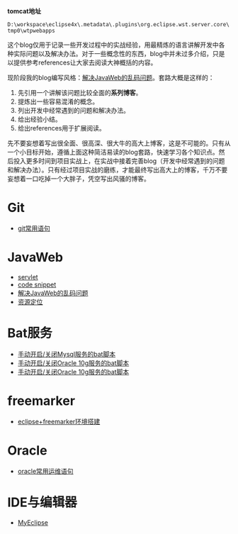 **tomcat地址**

`D:\workspace\eclipse4x\.metadata\.plugins\org.eclipse.wst.server.core\tmp0\wtpwebapps`





这个blog仅用于记录一些开发过程中的实战经验，用最精炼的语言讲解开发中各种实际问题以及解决办法。对于一些概念性的东西，blog中并未过多介绍，只是以提供参考references让大家去阅读大神概括的内容。

现阶段我的blog编写风格：[解决JavaWeb的乱码问题](https://github.com/lynmonade/JavaBlog/blob/master/JavaWeb/%E8%A7%A3%E5%86%B3JavaWeb%E7%9A%84%E4%B9%B1%E7%A0%81%E9%97%AE%E9%A2%98.markdown)。套路大概是这样的：

1. 先引用一个讲解该问题比较全面的**系列博客**。
2. 提炼出一些容易混淆的概念。
3. 列出开发中经常遇到的问题和解决办法。
4. 给出经验小结。
5. 给出references用于扩展阅读。

先不要妄想着写出很全面、很高深、很大牛的高大上博客，这是不可能的。只有从一个小目标开始，遵循上面这种简洁易读的blog套路，快速学习各个知识点。然后投入更多时间到项目实战上，在实战中接着完善blog（开发中经常遇到的问题和解决办法）。只有经过项目实战的磨练，才能最终写出高大上的博客，千万不要妄想着一口吃掉一个大胖子，凭空写出风骚的博客。


# Git
* [git常用语句](https://github.com/lynmonade/JavaBlog/blob/master/git/Lyn's%20git.md)

# JavaWeb
* [servlet](https://github.com/lynmonade/JavaBlog/blob/master/JavaWeb/servlet.md)
* [code snippet](https://github.com/lynmonade/JavaBlog/blob/master/JavaWeb/code%20snippet.md)
* [解决JavaWeb的乱码问题](https://github.com/lynmonade/JavaBlog/blob/master/JavaWeb/%E8%A7%A3%E5%86%B3JavaWeb%E7%9A%84%E4%B9%B1%E7%A0%81%E9%97%AE%E9%A2%98.markdown)
* [资源定位](https://github.com/lynmonade/JavaBlog/blob/master/JavaWeb/%E8%B5%84%E6%BA%90%E5%AE%9A%E4%BD%8D.md)

# Bat服务
* [手动开启/关闭Mysql服务的bat脚本](https://github.com/lynmonade/JavaBlog/blob/master/bat/mysql_startup_shutdown.bat)
* [手动开启/关闭Oracle 10g服务的bat脚本](https://github.com/lynmonade/JavaBlog/blob/master/bat/oracle10g_startup_shutdown.bat)
* [手动开启/关闭Oracle 10g服务的bat脚本](https://github.com/lynmonade/JavaBlog/blob/master/bat/oracle11g_startup_shutdown.bat)

# freemarker
* [eclipse+freemarker环境搭建](https://github.com/lynmonade/JavaBlog/blob/master/freemarker/eclipse%2Bfreemarker%E7%8E%AF%E5%A2%83%E6%90%AD%E5%BB%BA.md)

# Oracle
* [oracle常用运维语句](https://github.com/lynmonade/JavaBlog/blob/master/oracle/oracle%E5%B8%B8%E7%94%A8%E8%BF%90%E7%BB%B4%E8%AF%AD%E5%8F%A5.md)

# IDE与编辑器
* [MyEclipse](https://github.com/lynmonade/JavaBlog/blob/master/IDE/MyEclipse.markdown)
